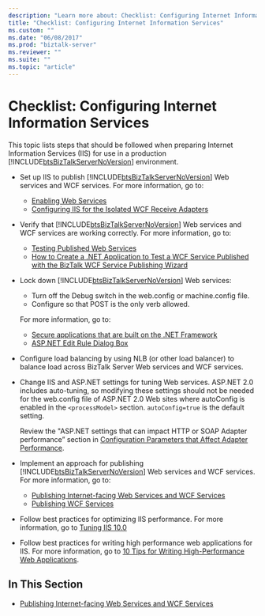 ```yaml
---
description: "Learn more about: Checklist: Configuring Internet Information Services"
title: "Checklist: Configuring Internet Information Services"
ms.custom: ""
ms.date: "06/08/2017"
ms.prod: "biztalk-server"
ms.reviewer: ""
ms.suite: ""
ms.topic: "article"
---
```

# Checklist: Configuring Internet Information Services

This topic lists steps that should be followed when preparing Internet Information Services (IIS) for use in a production [!INCLUDE[btsBizTalkServerNoVersion](../includes/btsbiztalkservernoversion-md.md)] environment.

- Set up IIS to publish [!INCLUDE[btsBizTalkServerNoVersion](../includes/btsbiztalkservernoversion-md.md)] Web services and WCF services. For more information, go to:

  - [Enabling Web Services](../core/enabling-web-services.md)
  - [Configuring IIS for the Isolated WCF Receive Adapters](../core/configuring-iis-for-the-isolated-wcf-receive-adapters.md)

- Verify that [!INCLUDE[btsBizTalkServerNoVersion](../includes/btsbiztalkservernoversion-md.md)] Web services and WCF services are working correctly. For more information, go to:

  - [Testing Published Web Services](../core/testing-published-web-services.md)
  - [How to Create a .NET Application to Test a WCF Service Published with the BizTalk WCF Service Publishing Wizard](../core/use-net-application-to-test-wcf-service-published-with-wcf-service-publishing.md)

- Lock down [!INCLUDE[btsBizTalkServerNoVersion](../includes/btsbiztalkservernoversion-md.md)] Web services:

  - Turn off the Debug switch in the web.config or machine.config file.
  - Configure so that POST is the only verb allowed.

  For more information, go to:

  - [Secure applications that are built on the .NET Framework](/troubleshoot/developer/dotnet/framework/general/secure-applications)
  - [ASP.NET Edit Rule Dialog Box](/previous-versions/dotnet/netframework-2.0/ms186183(v=vs.80))

- Configure load balancing by using NLB (or other load balancer) to balance load across BizTalk Server Web services and WCF services.

- Change IIS and ASP.NET settings for tuning Web services. ASP.NET 2.0 includes auto-tuning, so modifying these settings should not be needed for the web.config file of ASP.NET 2.0 Web sites where autoConfig is enabled in the `<processModel>` section. `autoConfig=true` is the default setting.

  Review the "ASP.NET settings that can impact HTTP or SOAP Adapter performance” section in [Configuration Parameters that Affect Adapter Performance](../core/configuration-parameters-that-affect-adapter-performance.md).

- Implement an approach for publishing [!INCLUDE[btsBizTalkServerNoVersion](../includes/btsbiztalkservernoversion-md.md)] Web services and WCF services. For more information, go to:

  - [Publishing Internet-facing Web Services and WCF Services](publishing-internet-facing-web-services-and-wcf-services.md)
  - [Publishing WCF Services](../core/publishing-wcf-services.md)

- Follow best practices for optimizing IIS performance. For more information, go to [Tuning IIS 10.0](/windows-server/administration/performance-tuning/role/web-server/tuning-iis-10)

- Follow best practices for writing high performance web applications for IIS. For more information, go to [10 Tips for Writing High-Performance Web Applications](/archive/msdn-magazine/2005/january/asp-net-10-tips-for-writing-high-performance-web-applications).

## In This Section

- [Publishing Internet-facing Web Services and WCF Services](../technical-guides/publishing-internet-facing-web-services-and-wcf-services.md)
